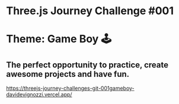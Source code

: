 # Three.js Journey Challenge #001

# Theme: Game Boy 🕹️

## The perfect opportunity to practice, create awesome projects and have fun.

https://threejs-journey-challenges-git-001gameboy-davidevignozzi.vercel.app/

